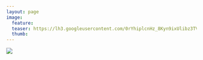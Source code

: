 ```yaml
---
layout: page
image:
  feature:
  teaser: https://lh3.googleusercontent.com/0rYhiplcnHz_8Kyn9ixUlibz3TVvKr6wFn6UTOCeZAs=w245-h184-no
  thumb:
---
```


![](https://lh3.googleusercontent.com/JcBJeaWDgZO-iQJhatuiZoNIDRByKtTWRqHbKfsL7lM=w800)
